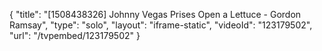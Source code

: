 {
    "title": "[1508438326] Johnny Vegas Prises Open a Lettuce - Gordon Ramsay",
    "type": "solo",
    "layout": "iframe-static",
    "videoId": "123179502",
    "url": "\/tvpembed\/123179502"
}